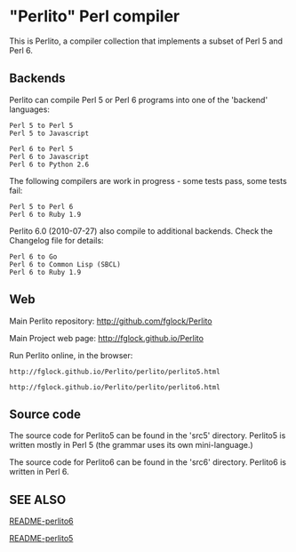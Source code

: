 "Perlito" Perl compiler
=======================

This is Perlito, a compiler collection that implements a subset of Perl 5 and Perl 6.

Backends
--------

Perlito can compile Perl 5 or Perl 6 programs into one of the 'backend'
languages:

    Perl 5 to Perl 5
    Perl 5 to Javascript

    Perl 6 to Perl 5
    Perl 6 to Javascript
    Perl 6 to Python 2.6

The following compilers are work in progress - some tests pass, some tests fail:

    Perl 5 to Perl 6
    Perl 6 to Ruby 1.9

Perlito 6.0 (2010-07-27) also compile to additional backends.
Check the Changelog file for details:

    Perl 6 to Go
    Perl 6 to Common Lisp (SBCL)
    Perl 6 to Ruby 1.9

Web
---

Main Perlito repository: http://github.com/fglock/Perlito

Main Project web page: http://fglock.github.io/Perlito

Run Perlito online, in the browser:

    http://fglock.github.io/Perlito/perlito/perlito5.html

    http://fglock.github.io/Perlito/perlito/perlito6.html

Source code
-----------

The source code for Perlito5 can be found in the 'src5' directory.
Perlito5 is written mostly in Perl 5 (the grammar uses its own mini-language.)

The source code for Perlito6 can be found in the 'src6' directory.
Perlito6 is written in Perl 6.

SEE ALSO
--------

[README-perlito6](README-perlito6)

[README-perlito5](README-perlito5)

